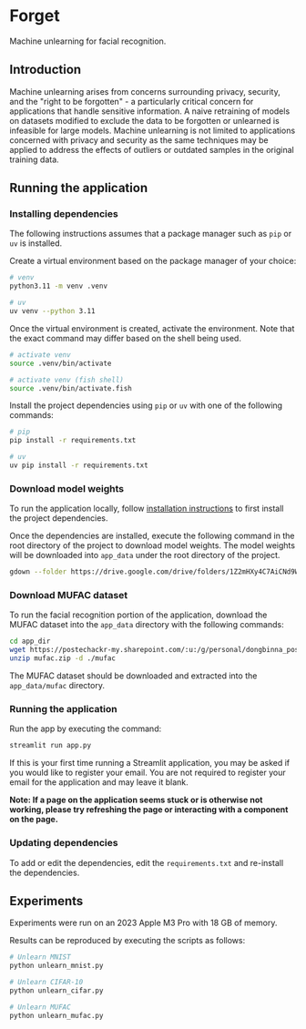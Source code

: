 # Forget

Machine unlearning for facial recognition.

## Introduction

Machine unlearning arises from concerns surrounding privacy, security, and the
"right to be forgotten" - a particularly critical concern for applications that
handle sensitive information. A naive retraining of models on datasets modified
to exclude the data to be forgotten or unlearned is infeasible for large
models. Machine unlearning is not limited to applications concerned with
privacy and security as the same techniques may be applied to address the
effects of outliers or outdated samples in the original training data.

## Running the application

### Installing dependencies

The following instructions assumes that a package manager such as `pip` or `uv`
is installed.

Create a virtual environment based on the package manager of your
choice:

```sh
# venv
python3.11 -m venv .venv

# uv
uv venv --python 3.11
```

Once the virtual environment is created, activate the environment. Note that
the exact command may differ based on the shell being used.

```sh
# activate venv
source .venv/bin/activate

# activate venv (fish shell)
source .venv/bin/activate.fish
```

Install the project dependencies using `pip` or `uv` with one of the following commands:

```sh
# pip
pip install -r requirements.txt

# uv
uv pip install -r requirements.txt
```

### Download model weights

To run the application locally, follow
[installation instructions](#installing-dependencies) to first install the project
dependencies.

Once the dependencies are installed, execute the following command in the root
directory of the project to download model weights. The model weights will be
downloaded into `app_data` under the root directory of the project.

```sh
gdown --folder https://drive.google.com/drive/folders/1Z2mHXy4C7AiCNd9W6qNsq1Spin5n-zDC
```

### Download MUFAC dataset

To run the facial recognition portion of the application, download the MUFAC dataset into the `app_data` directory with the following commands:

```sh
cd app_dir
wget https://postechackr-my.sharepoint.com/:u:/g/personal/dongbinna_postech_ac_kr/EbMhBPnmIb5MutZvGicPKggBWKm5hLs0iwKfGW7_TwQIKg?download=1 -O mufac.zip
unzip mufac.zip -d ./mufac
```

The MUFAC dataset should be downloaded and extracted into the `app_data/mufac` directory.

### Running the application

Run the app by executing the command:

```sh
streamlit run app.py
```

If this is your first time running a Streamlit application, you may be asked if you would like to register
your email. You are not required to register your email for the application and may leave it blank.

**Note: If a page on the application seems stuck or is otherwise not working, please try refreshing the page
or interacting with a component on the page.**

### Updating dependencies

To add or edit the dependencies, edit the `requirements.txt` and re-install the dependencies.

## Experiments

Experiments were run on an 2023 Apple M3 Pro with 18 GB of memory.

Results can be reproduced by executing the scripts as follows:

```sh
# Unlearn MNIST
python unlearn_mnist.py

# Unlearn CIFAR-10
python unlearn_cifar.py

# Unlearn MUFAC
python unlearn_mufac.py
```
